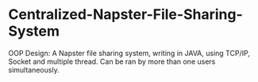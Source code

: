 Centralized-Napster-File-Sharing-System
=======================================
OOP Design:
A Napster file sharing system, writing in JAVA, using TCP/IP, Socket and multiple thread.
Can be ran by more than one users simultaneously. 
